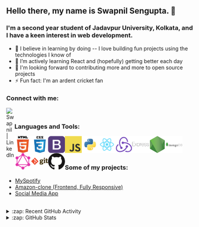 ## Hello there, my name is Swapnil Sengupta. 👋

### I'm a second year student of Jadavpur University, Kolkata, and I have a keen interest in web development.

- 🔭 I believe in learning by doing -- I love building fun projects using the technologies I know of
- 🌱 I’m actively learning React and (hopefully) getting better each day
- 👯 I'm looking forward to contributing more and more to open source projects
- ⚡ Fun fact: I'm an ardent cricket fan

### Connect with me:

[<img align="left" alt="Swapnil | LinkedIn" width="22px" src="https://cdn.jsdelivr.net/npm/simple-icons@v3/icons/linkedin.svg" />][linkedin]


<br />

### Languages and Tools:

<img align="left" alt="HTML5" width="45px" src="https://raw.githubusercontent.com/github/explore/80688e429a7d4ef2fca1e82350fe8e3517d3494d/topics/html/html.png" />
<img align="left" alt="CSS3" width="45px" src="https://raw.githubusercontent.com/github/explore/80688e429a7d4ef2fca1e82350fe8e3517d3494d/topics/css/css.png" />
<img align="left" alt="Bootstrap" width="45px" src="https://raw.githubusercontent.com/github/explore/80688e429a7d4ef2fca1e82350fe8e3517d3494d/topics/bootstrap/bootstrap.png" />
<img align="left" alt="JavaScript" width="45px" src="https://raw.githubusercontent.com/github/explore/80688e429a7d4ef2fca1e82350fe8e3517d3494d/topics/javascript/javascript.png" />
<img align="left" alt="Python" width="45px" src="https://raw.githubusercontent.com/github/explore/80688e429a7d4ef2fca1e82350fe8e3517d3494d/topics/python/python.png" />
<img align="left" alt="React" width="45px" src="https://raw.githubusercontent.com/github/explore/80688e429a7d4ef2fca1e82350fe8e3517d3494d/topics/react/react.png" />
<img align="left" alt="Redux" width="45px" src="https://raw.githubusercontent.com/github/explore/80688e429a7d4ef2fca1e82350fe8e3517d3494d/topics/redux/redux.png" />
<img align="left" alt="Express" width="45px" src="https://raw.githubusercontent.com/github/explore/80688e429a7d4ef2fca1e82350fe8e3517d3494d/topics/express/express.png" />
<img align="left" alt="Node.js" width="45px" src="https://raw.githubusercontent.com/github/explore/80688e429a7d4ef2fca1e82350fe8e3517d3494d/topics/nodejs/nodejs.png" />
<img align="left" alt="MongoDB" width="45px" src="https://raw.githubusercontent.com/github/explore/80688e429a7d4ef2fca1e82350fe8e3517d3494d/topics/mongodb/mongodb.png" />
<img align="left" alt="GraphQL" width="45px" src="https://raw.githubusercontent.com/github/explore/5c058a388828bb5fde0bcafd4bc867b5bb3f26f3/topics/graphql/graphql.png" />
<img align="left" alt="Git" width="45px" src="https://raw.githubusercontent.com/github/explore/80688e429a7d4ef2fca1e82350fe8e3517d3494d/topics/git/git.png" />
<img align="left" alt="GitHub" width="45px" src="https://raw.githubusercontent.com/github/explore/78df643247d429f6cc873026c0622819ad797942/topics/github/github.png" />


<br />
<br />
<br />

### Some of my projects:

- [MySpotify](https://myspotify-aa2ed.web.app/)
- [Amazon-clone (Frontend, Fully Responsive)](https://clone-cafe3.web.app)
- [Social Media App](https://lucid-archimedes-eeb6ef.netlify.app/)

<br />


<details>
  <summary>:zap: Recent GitHub Activity</summary>

<!--START_SECTION:activity-->
1. 🎉 Merged PR [#116](https://github.com/Py-Contributors/AlgorithmsAndDataStructure/pull/116) in [Py-Contributors/AlgorithmsAndDataStructure](https://github.com/Py-Contributors/AlgorithmsAndDataStructure)
2. 🎉 Merged PR [#1618](https://github.com/processing/p5.js-web-editor/pull/1618) in [processing/p5.js-web-editor](https://github.com/processing/p5.js-web-editor)
3. 🎉 Merged PR [#27](https://github.com/ayushjainrksh/conactivity/pull/27) in [ayushjainrksh/conactivity](https://github.com/ayushjainrksh/conactivity)
<!--END_SECTION:activity-->

</details>

<details>
  <summary>:zap: GitHub Stats</summary>

  <img align="left" alt="codeSTACKr's GitHub Stats" src="https://github-readme-stats-ebon-nine.vercel.app/api?username=Swapnil-2001&show_icons=true&hide_border=true" />

</details>


[linkedin]: https://www.linkedin.com/in/swapnil-sengupta-110498198/

